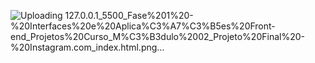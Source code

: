 ![Uploading 127.0.0.1_5500_Fase%201%20-%20Interfaces%20e%20Aplica%C3%A7%C3%B5es%20Front-end_Projetos%20Curso_M%C3%B3dulo%2002_Projeto%20Final%20-%20Instagram.com_index.html.png…]()
